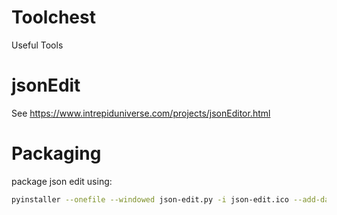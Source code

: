 Toolchest
=========
Useful Tools

jsonEdit
========
See https://www.intrepiduniverse.com/projects/jsonEditor.html

# Packaging
package json edit using:
```bash
pyinstaller --onefile --windowed json-edit.py -i json-edit.ico --add-data json-edit.ico;.
```
